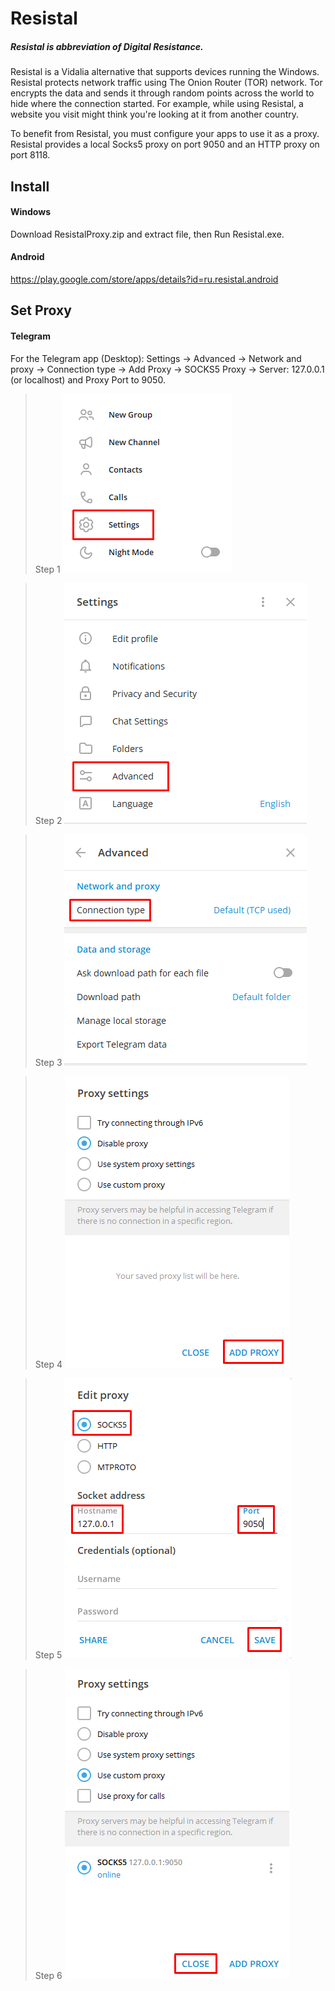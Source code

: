 # Resistal

##### Resistal is abbreviation of Digital Resistance.
Resistal is a Vidalia alternative that supports devices running the Windows. Resistal protects network traffic using The Onion Router (TOR) network. Tor encrypts the data and sends it through random points across the world to hide where the connection started. For example, while using Resistal, a website you visit might think you're looking at it from another country.

To benefit from Resistal, you must configure your apps to use it as a proxy. Resistal provides a local Socks5 proxy on port 9050 and an HTTP proxy on port 8118.

## Install
#### Windows
Download ResistalProxy.zip and extract file, then Run Resistal.exe.
#### Android
https://play.google.com/store/apps/details?id=ru.resistal.android

## Set Proxy
#### Telegram
For the Telegram app (Desktop): Settings -> Advanced -> Network and proxy -> Connection type -> Add Proxy -> SOCKS5 Proxy -> Server: 127.0.0.1 (or localhost) and Proxy Port to 9050.

> Step 1
![](https://raw.githubusercontent.com/ResistalProxy/resistal/master/Help/Telegram/1.png)

> Step 2
![](https://raw.githubusercontent.com/ResistalProxy/resistal/master/Help/Telegram/2.png)

> Step 3
![](https://raw.githubusercontent.com/ResistalProxy/resistal/master/Help/Telegram/3.png)

> Step 4
![](https://raw.githubusercontent.com/ResistalProxy/resistal/master/Help/Telegram/4.png)

> Step 5
![](https://raw.githubusercontent.com/ResistalProxy/resistal/master/Help/Telegram/5.png)

> Step 6
![](https://raw.githubusercontent.com/ResistalProxy/resistal/master/Help/Telegram/6.png)
